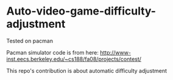 # Auto-video-game-difficulty-adjustment
Tested on pacman

Pacman simulator code is from here: http://www-inst.eecs.berkeley.edu/~cs188/fa08/projects/contest/

This repo's contribution is about automatic difficulty adjustment
